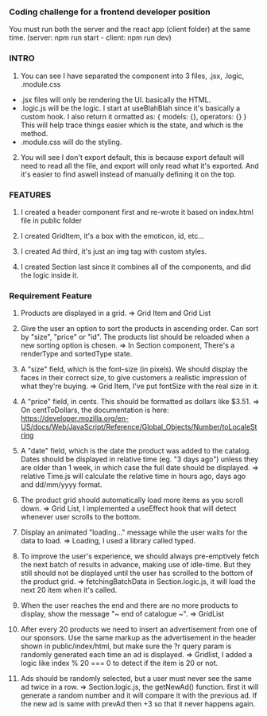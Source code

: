 ### Coding challenge for a frontend developer position

You must run both the server and the react app (client folder) at the same time. (server: npm run start - client: npm run dev)

### INTRO

1. You can see I have separated the component into 3 files, .jsx, .logic, .module.css

- .jsx files will only be rendering the UI. basically the HTML.
- .logic.js will be the logic. I start at useBlahBlah since it's basically a custom hook. I also return it ormatted as:
  { models: {}, operators: {} }
  This will help trace things easier which is the state, and which is the method.
- .module.css will do the styling.

2. You will see I don't export default, this is because export default will need to read all the file, and export will only read what it's exported. And it's easier to find aswell instead of manually defining it on the top.

### FEATURES

1. I created a header component first and re-wrote it based on index.html file in public folder

2. I created GridItem, it's a box with the emoticon, id, etc...

3. I created Ad third, it's just an img tag with custom styles.

4. I created Section last since it combines all of the components, and did the logic inside it.

### Requirement Feature

1. Products are displayed in a grid. => Grid Item and Grid List

2. Give the user an option to sort the products in ascending order. Can sort by "size", "price" or "id". The products list should be reloaded when a new sorting option is chosen. => In Section component, There's a renderType and sortedType state.

3. A "size" field, which is the font-size (in pixels). We should display the faces in their correct size, to give customers a realistic impression of what they're buying. => Grid Item, I've put fontSize with the real size in it.

4. A "price" field, in cents. This should be formatted as dollars like $3.51. => On centToDollars, the documentation is here: https://developer.mozilla.org/en-US/docs/Web/JavaScript/Reference/Global_Objects/Number/toLocaleString

5. A "date" field, which is the date the product was added to the catalog. Dates should be displayed in relative time (eg. "3 days ago") unless they are older than 1 week, in which case the full date should be displayed. => relative Time.js will calculate the relative time in hours ago, days ago and dd/mm/yyyy format.

6. The product grid should automatically load more items as you scroll down. => Grid List, I implemented a useEffect hook that will detect whenever user scrolls to the bottom.

7. Display an animated "loading..." message while the user waits for the data to load. => Loading, I used a library called typed.

8. To improve the user's experience, we should always pre-emptively fetch the next batch of results in advance, making use of idle-time. But they still should not be displayed until the user has scrolled to the bottom of the product grid. => fetchingBatchData in Section.logic.js, it will load the next 20 item when it's called.

9. When the user reaches the end and there are no more products to display, show the message "~ end of catalogue ~". => GridList

10. After every 20 products we need to insert an advertisement from one of our sponsors. Use the same markup as the advertisement in the header shown in public/index/html, but make sure the ?r query param is randomly generated each time an ad is displayed. => Gridlist, I added a logic like index % 20 === 0 to detect if the item is 20 or not.

11. Ads should be randomly selected, but a user must never see the same ad twice in a row. => Section.logic.js, the getNewAd() function. first it will generate a random number and it will compare it with the previous ad. If the new ad is same with prevAd then +3 so that it never happens again.
